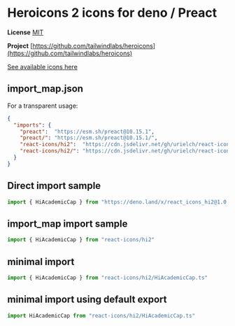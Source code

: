 # Heroicons 2 icons for deno / Preact

**License** [MIT](https://opensource.org/licenses/MIT)

**Project** [https://github.com/tailwindlabs/heroicons](https://github.com/tailwindlabs/heroicons)

[See available icons here](https://react-icons.github.io/react-icons/icons?name=hi2)

## import_map.json

For a transparent usage:

```json
{
  "imports": {
    "preact":  "https://esm.sh/preact@10.15.1",
    "preact/": "https://esm.sh/preact@10.15.1/",
    "react-icons/hi2":  "https://cdn.jsdelivr.net/gh/urielch/react-icons-hi2@1.0.2/mod.ts",
    "react-icons/hi2/": "https://cdn.jsdelivr.net/gh/urielch/react-icons-hi2/ico/",
  }
}
```

## Direct import sample

```ts
import { HiAcademicCap } from "https://deno.land/x/react_icons_hi2@1.0.2/mod.ts"
```

## import_map import sample

```ts
import { HiAcademicCap } from "react-icons/hi2"
```

## minimal import

```ts
import { HiAcademicCap } from "react-icons/hi2/HiAcademicCap.ts"
```

## minimal import using default export

```ts
import HiAcademicCap from "react-icons/hi2/HiAcademicCap.ts"
```

